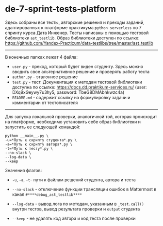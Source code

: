 # de-7-sprint-tests-platform
Здесь собраны все тесты, авторские решения и прекоды заданий, адаптированных к платформе практикума `python serverless` по 7 спринту курса Дата Инженер.
Тесты написаны с помощью тестовой библиотеки `ast_testlib`. Образ библиотеки доступен по ссылке: https://github.com/Yandex-Practicum/data-testlibs/tree/master/ast_testlib

---

В конечных папках лежат 4 файла:
* `user.py` - прекод, который будет виден студенту. Здесь можно вводить свое альтернативное решение и проверять работу теста
* `author.py` - эталонное решение
* `test.py` - тест. Документация к методам тестовой библиотеки доступна по ссылке: https://docs.dd.praktikum-services.ru/ (user: DXq9xGeywy7u3hy5, password: TbeG8DMAbhkwzc4a)
* `README.md` - содержит ссылку на формулировку задачи и комментарии от тестописателя

---

Для запуска локальной проверки, аналогичной той, которая происходит на платформе, необходимо установить себе образ библиотеки и запустить ее следующей командой:

```
python __main__.py \
-u=*Путь к скрипту студента*.py \
-a=*Путь к скрипту автора*.py \
-t=*Путь к тесту*.py \
--no-slack \
--log-data \
--keep
```

Значения флагов:
* `-u`, `-a`, `-t`- пути к файлам решений студента, автора и теста

* `--no-slack` - отключение функции трансляции ошибок в Mattermost в канал `#****debug_ast_testlib****`

* `--log-data` - вывод лога по методам, указанным в `_test.call()` внутри тестов, вывод результата проверки и `output` студента

* `--keep` - не удалять код автора и код теста после проверки